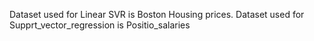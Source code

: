 
Dataset used for Linear SVR is Boston Housing prices.
Dataset used for Supprt_vector_regression is Positio_salaries
